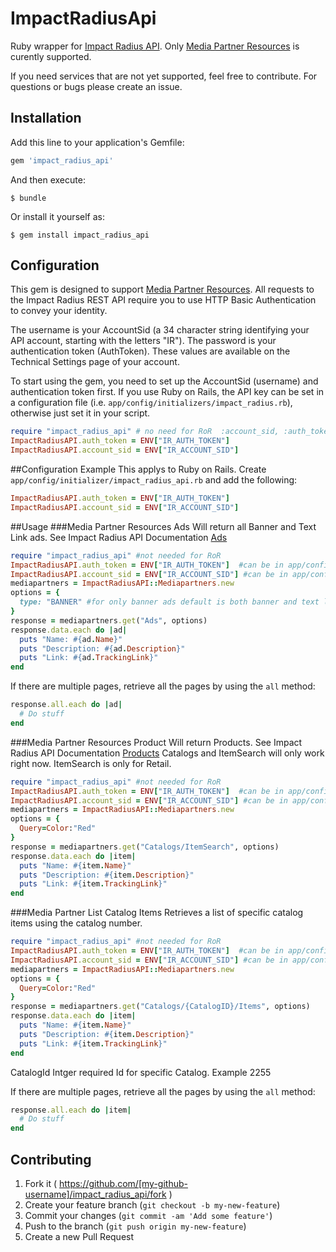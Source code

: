 # ImpactRadiusApi

Ruby wrapper for [Impact Radius API](http://dev.impactradius.com/display/api/Home).  Only [Media Partner Resources](http://dev.impactradius.com/display/api/Media+Partner+Resources) is curently supported.

If you need services that are not yet supported, feel free to contribute. For questions or bugs please create an issue.

## Installation

Add this line to your application's Gemfile:

```ruby
gem 'impact_radius_api'
```

And then execute:

    $ bundle

Or install it yourself as:

    $ gem install impact_radius_api

## Configuration
This gem is designed to support [Media Partner Resources](http://dev.impactradius.com/display/api/Media+Partner+Resources).
All requests to the Impact Radius REST API require you to use HTTP Basic Authentication to convey your identity.

The username is your AccountSid (a 34 character string identifying your API account, starting with the letters "IR"). The password is your authentication token (AuthToken). These values are available on the Technical Settings page of your account. 

To start using the gem, you need to set up the AccountSid (username) and authentication token first. If you use Ruby on Rails, the API key can be set in a configuration file (i.e. `app/config/initializers/impact_radius.rb`), otherwise just set it in your script.

```ruby
require "impact_radius_api" # no need for RoR  :account_sid, :auth_token,
ImpactRadiusAPI.auth_token = ENV["IR_AUTH_TOKEN"]
ImpactRadiusAPI.account_sid = ENV["IR_ACCOUNT_SID"]
```
##Configuration Example
This applys to Ruby on Rails. Create ```app/config/initializer/impact_radius_api.rb``` and add the following:
```ruby
ImpactRadiusAPI.auth_token = ENV["IR_AUTH_TOKEN"]
ImpactRadiusAPI.account_sid = ENV["IR_ACCOUNT_SID"]
```
##Usage
###Media Partner Resources Ads
Will return all Banner and Text Link ads. See Impact Radius API Documentation [Ads](http://dev.impactradius.com/display/api/Campaign+Ads)
```ruby
require "impact_radius_api" #not needed for RoR
ImpactRadiusAPI.auth_token = ENV["IR_AUTH_TOKEN"]  #can be in app/config/initializer/impact_radius_api.rb of RoR
ImpactRadiusAPI.account_sid = ENV["IR_ACCOUNT_SID"] #can be in app/config/initializer/impact_radius_api.rb of RoR
mediapartners = ImpactRadiusAPI::Mediapartners.new
options = {
  type: "BANNER" #for only banner ads default is both banner and text link.
}
response = mediapartners.get("Ads", options)
response.data.each do |ad|
  puts "Name: #{ad.Name}"
  puts "Description: #{ad.Description}"
  puts "Link: #{ad.TrackingLink}"
end
```
If there are multiple pages, retrieve all the pages by using the ```all``` method:
```ruby
response.all.each do |ad|
  # Do stuff
end
```
###Media Partner Resources Product
Will return Products. See Impact Radius API Documentation [Products](http://dev.impactradius.com/display/api/Product+Data+System+Media+Partner+Resources)
Catalogs and ItemSearch will only work right now. ItemSearch is only for Retail.
```ruby
require "impact_radius_api" #not needed for RoR
ImpactRadiusAPI.auth_token = ENV["IR_AUTH_TOKEN"]  #can be in app/config/initializer/impact_radius_api.rb of RoR
ImpactRadiusAPI.account_sid = ENV["IR_ACCOUNT_SID"] #can be in app/config/initializer/impact_radius_api.rb of RoR
mediapartners = ImpactRadiusAPI::Mediapartners.new
options = {
  Query=Color:"Red"
}
response = mediapartners.get("Catalogs/ItemSearch", options)
response.data.each do |item|
  puts "Name: #{item.Name}"
  puts "Description: #{item.Description}"
  puts "Link: #{item.TrackingLink}"
end
```
###Media Partner List Catalog Items
Retrieves a list of specific catalog items using the catalog number.
```ruby
require "impact_radius_api" #not needed for RoR
ImpactRadiusAPI.auth_token = ENV["IR_AUTH_TOKEN"]  #can be in app/config/initializer/impact_radius_api.rb of RoR
ImpactRadiusAPI.account_sid = ENV["IR_ACCOUNT_SID"] #can be in app/config/initializer/impact_radius_api.rb of RoR
mediapartners = ImpactRadiusAPI::Mediapartners.new
options = {
  Query=Color:"Red"
}
response = mediapartners.get("Catalogs/{CatalogID}/Items", options)
response.data.each do |item|
  puts "Name: #{item.Name}"
  puts "Description: #{item.Description}"
  puts "Link: #{item.TrackingLink}"
end
```
CatalogId Intger required Id for specific Catalog.  Example 2255

If there are multiple pages, retrieve all the pages by using the ```all``` method:
```ruby
response.all.each do |item|
  # Do stuff
end
```


## Contributing

1. Fork it ( https://github.com/[my-github-username]/impact_radius_api/fork )
2. Create your feature branch (`git checkout -b my-new-feature`)
3. Commit your changes (`git commit -am 'Add some feature'`)
4. Push to the branch (`git push origin my-new-feature`)
5. Create a new Pull Request
